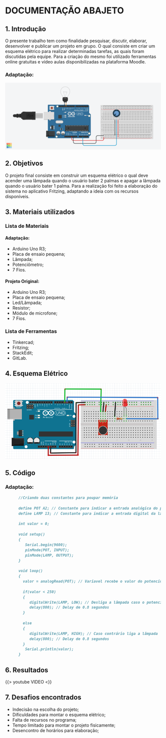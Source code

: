 # DOCUMENTAÇÃO ABAJETO

## 1. Introdução
   O presente trabalho tem como finalidade pesquisar, discutir, elaborar, desenvolver e publicar um projeto em grupo. O qual consiste em criar um esquema elétrico para realizar determinadas tarefas, as quais foram discutidas pela equipe. Para a criação do mesmo foi utilizado ferramentas online gratuitas e vídeo aulas disponibilizadas na plataforma Moodle.


### Adaptação:
![](fotoprojeto.jpeg)

## 2. Objetivos
   O projeto final consiste em construir um esquema elétrico o qual deve acender uma lâmpada quando o usuário bater 2 palmas e apagar a lâmpada quando o usuário bater 1 palma. Para a realização foi feito a elaboração do sistema no aplicativo Fritzing, adaptando a ideia com os recursos disponíveis.
   
## 3. Materiais utilizados
### Lista de Materiais 
   #### Adaptação:
 - Arduino Uno R3;
 - Placa de ensaio pequena;
 - Lâmpada;
 - Potenciômetro;
 - 7 Fios.

#### Projeto Original:
 - Arduino Uno R3;
 - Placa de ensaio pequena;
 - Led/Lâmpada;
 - Resistor;
 - Módulo de microfone;
  - 7 Fios. 

### Lista de Ferramentas
 - Tinkercad;
 - Fritzing;
 - StackEdit;
 - GitLab.

## 4. Esquema Elétrico

![](esquema.png)

## 5. Código


### Adaptação:
```markdown
      //Criando duas constantes para poupar memória

      define POT A2; // Constante para indicar a entrada analógica do potenciômetro
      define LAMP 13; // Constante para indicar a entrada digital da lâmpada

      int valor = 0;

      void setup()
      {
         Serial.begin(9600);
         pinMode(POT, INPUT);
         pinMode(LAMP, OUTPUT);
      }

      void loop()
      {
        valor = analogRead(POT); // Variavel recebe o valor do potenciômetro   

        if(valor < 250)
        {
           digitalWrite(LAMP, LOW); // Desliga a lâmpada caso o potenciômetro esteja abaixo de 250
           delay(800); // Delay de 0.8 segundos
        }

        else
        {
           digitalWrite(LAMP, HIGH); // Caso contrário liga a lâmpada 
           delay(800); // Delay de 0.8 segundos
        }
         Serial.println(valor);
      }
```

## 6. Resultados
{{> youtube VIDEO <}}

## 7. Desafios encontrados

 - Indecisão na escolha do projeto;
 - Dificuldades para montar o esquema elétrico;
 - Falta de recursos no programa;
 - Tempo limitado para montar o projeto fisicamente;
 - Desencontro de horários para elaboração;
